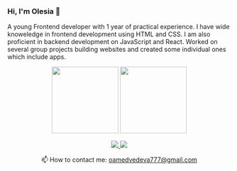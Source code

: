 ### Hi, I'm Olesia 👋

A young Frontend developer with 1 year of practical experience. I have wide knoweledge in frontend development using HTML and CSS. I am also proficient in backend development on JavaScript and React. Worked on several group projects building websites and created some individual ones which include apps.

<p align='center'>
   <a href="https://github-readme-stats.vercel.app/api?username=martadelka&show_icons=true&count_private=true"><img
           height=150
           src="https://github-readme-stats.vercel.app/api?username=martadelka&show_icons=true&count_private=true"/></a>
   <a href="https://github.com/martadelka/github-readme-stats"><img height=150
                                                                  src="https://github-readme-stats.vercel.app/api/top-langs/?username=martadelka&layout=compact"/></a>
</p>

<p align='center'>
   <a href="/">
       <img src="https://img.shields.io/badge/linkedin-%230077B5.svg?&style=for-the-badge&logo=linkedin&logoColor=white"/>
   </a>
   <a href="https://t.me/martadelkaa">
       <img src="https://img.shields.io/badge/Telegram-2CA5E0?style=for-the-badge&logo=telegram&logoColor=white"/>
   </a>
</p>
  <p align='center'>
   📫 How to contact me: <a href='mailto:oamedvedeva777@gmail.com'>oamedvedeva777@gmail.com</a>
</p>


<!--
**martadelka/martadelka** is a ✨ _special_ ✨ repository because its `README.md` (this file) appears on your GitHub profile.

Here are some ideas to get you started:

- 🔭 I’m currently working on ...
- 🌱 I’m currently learning ...
- 👯 I’m looking to collaborate on ...
- 🤔 I’m looking for help with ...
- 💬 Ask me about ...
- 📫 How to reach me: ...
- 😄 Pronouns: ...
- ⚡ Fun fact: ...
-->
